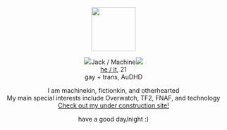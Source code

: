 <div background-color:#949494;>
<div class="header" align="center">
  <img src="https://file.garden/ZT_Uy1MKnEU1c7Kr/Resources/1212959227530977331.png" width=100>
  <p>
    <img src="https://file.garden/ZT_Uy1MKnEU1c7Kr/Resources/rainbow2.png">Jack / Machine<img src="https://file.garden/ZT_Uy1MKnEU1c7Kr/Resources/rainbow1.png">
    <br>
    <a href="https://en.pronouns.page/@47-z">he / it</a>, 21
    <br>
    gay + trans, AuDHD
  </p>

  <p>
    I am machinekin, fictionkin, and otherhearted
    <br>
    My main special interests include Overwatch, TF2, FNAF, and technology
    <br>
    <a href="https://47-z.github.io">Check out my under construction site!</a>
  </p>

  <p>
    have a good day/night :)
  </p>
</div>
</div>
